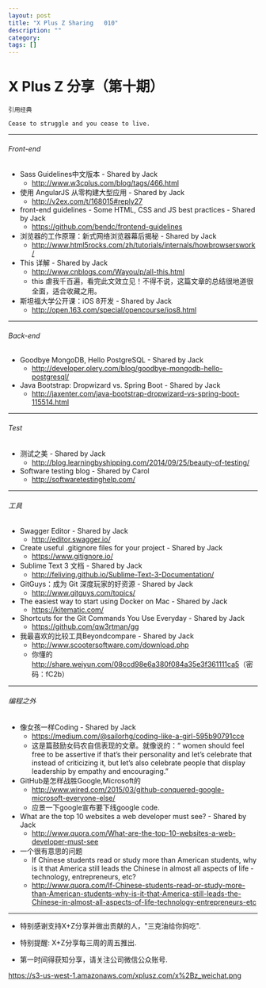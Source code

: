 ```yaml
---
layout: post
title: "X Plus Z Sharing   010"
description: ""
category: 
tags: []
---
```


# X Plus Z 分享（第十期）
`引用经典`

`Cease to struggle and you cease to live.`

----

###### Front-end

* Sass Guidelines中文版本 - Shared by Jack
    * <http://www.w3cplus.com/blog/tags/466.html>
* 使用 AngularJS 从零构建大型应用 - Shared by Jack
    * <http://v2ex.com/t/168015#reply27>
* front-end guidelines - Some HTML, CSS and JS best practices - Shared by Jack
	* <https://github.com/bendc/frontend-guidelines>
* 浏览器的工作原理：新式网络浏览器幕后揭秘 - Shared by Jack
	* <http://www.html5rocks.com/zh/tutorials/internals/howbrowserswork/>
* This 详解 - Shared by Jack
	* <http://www.cnblogs.com/Wayou/p/all-this.html> 
	* this 虐我千百遍，看完此文效立见！不得不说，这篇文章的总结很地道很全面，适合收藏之用。
* 斯坦福大学公开课：iOS 8开发 - Shared by Jack
	* <http://open.163.com/special/opencourse/ios8.html>  


----

###### Back-end
* Goodbye MongoDB, Hello PostgreSQL - Shared by Jack
	* <http://developer.olery.com/blog/goodbye-mongodb-hello-postgresql/>
* Java Bootstrap: Dropwizard vs. Spring Boot - Shared by Jack
	* <http://jaxenter.com/java-bootstrap-dropwizard-vs-spring-boot-115514.html> 

----

###### Test

*   测试之美 - Shared by Jack
	* <http://blog.learningbyshipping.com/2014/09/25/beauty-of-testing/>  
*   Software testing blog - Shared by Carol
	* <http://softwaretestinghelp.com/> 
 
----

###### 工具
* Swagger Editor - Shared by Jack
	* <http://editor.swagger.io/>
* Create useful .gitignore files for your project - Shared by Jack
	* <https://www.gitignore.io/>
* Sublime Text 3 文档 - Shared by Jack
	* <http://feliving.github.io/Sublime-Text-3-Documentation/> 
* GitGuys：成为 Git 深度玩家的好资源 - Shared by Jack
	* <http://www.gitguys.com/topics/> 
* The easiest way to start using Docker on Mac - Shared by Jack
	* <https://kitematic.com/> 	
* Shortcuts for the Git Commands You Use Everyday - Shared by Jack
	* <https://github.com/qw3rtman/gg> 
* 我最喜欢的比较工具Beyondcompare - Shared by Jack
	* <http://www.scootersoftware.com/download.php> 
	* 你懂的 <http://share.weiyun.com/08ccd98e6a380f084a35e3f361111ca5>（密码：fC2b）


----
	
###### 编程之外
* 像女孩一样Coding - Shared by Jack
	* <https://medium.com/@sailorhg/coding-like-a-girl-595b90791cce> 
	* 这是篇鼓励女码农自信表现的文章。就像<Lean In>说的：“ women should feel free to be assertive if that’s their personality and let’s celebrate that instead of criticizing it, but let’s also celebrate people that display leadership by empathy and encouraging.”
* GitHub是怎样战胜Google,Microsoft的
	* <http://www.wired.com/2015/03/github-conquered-google-microsoft-everyone-else/>
	* 应景一下google宣布要下线google code.
* What are the top 10 websites a web developer must see? - Shared by Jack
	* <http://www.quora.com/What-are-the-top-10-websites-a-web-developer-must-see> 
*  一个很有意思的问题 
	* If Chinese students read or study more than American students, why is it that America still leads the Chinese in almost all aspects of life - technology, entrepreneurs, etc?
	* <http://www.quora.com/If-Chinese-students-read-or-study-more-than-American-students-why-is-it-that-America-still-leads-the-Chinese-in-almost-all-aspects-of-life-technology-entrepreneurs-etc> 


----


* 特别感谢支持X+Z分享并做出贡献的人，"三克油给你妈吃".

* 特别提醒: X+Z分享每三周的周五推出.

* 第一时间得获知分享，请关注公司微信公众账号.

https://s3-us-west-1.amazonaws.com/xplusz.com/x%2Bz_weichat.png
